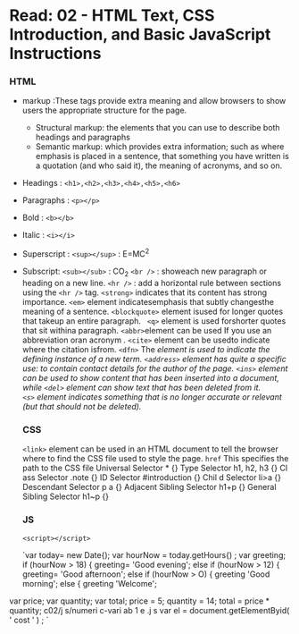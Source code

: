 # Read: 02 - HTML Text, CSS Introduction, and Basic JavaScript Instructions

### HTML 
+ markup :These tags provide extra meaning and allow browsers to show users the appropriate structure for the page.
  - Structural markup: the elements that you can use to describe both headings and paragraphs
  - Semantic markup: which provides extra information; such as where emphasis is placed in a sentence, that something you have written is a quotation (and who said it), the
meaning of acronyms, and so on.
+ Headings : `<h1>,<h2>,<h3>,<h4>,<h5>,<h6>`
+ Paragraphs : `<p></p>`
+ Bold : `<b></b>`
+  Italic : `<i></i>`
+  Superscript : `<sup></sup>` : E=MC<sup>2</sup>
+ Subscript: `<sub></sub>` : CO<sub>2</sub>
 `<br />` : showeach new paragraph or heading on a new line.
`<hr />` : add a horizontal rule between sections using the `<hr />` tag.
 `<strong>` indicates that its content has strong importance.
 `<em>` element indicatesemphasis that subtly changesthe meaning of a sentence.
 `<blockquote>` element isused for longer quotes that takeup an entire paragraph.
  ` <q>` element is used forshorter quotes that sit withina paragraph.
 `<abbr>`element can be used If you use an abbreviation oran acronym .
 `<cite>` element can be usedto indicate where the citation isfrom.
 `<dfn>` The <dfn> element is used to indicate the defining instance of a new term.
  `<address>` element has quite a specific use: to contain contact details for the author of the page.
  `<ins>` element can be used to show content that has been inserted into a document, while
 `<del>` element can show text that has been deleted from it.   
 `<s>` element indicates something that is no longer accurate or relevant (but that should not be deleted).
  
  ### CSS 
  `<link>` element can be used in an HTML document to tell the browser where to find the CSS file used to style the page.
  `href` This specifies the path to the CSS file
  Universal Selector * {}
  Type Selector h1, h2, h3 {}
  Cl ass Selector .note {}
  ID Selector #introduction {}
  Chil d Selector li>a {}
  Descendant Selector p a {}
  Adjacent Sibling Selector h1+p {}
  General Sibling Selector h1~p {}
  ### JS
  
  `<script></script> `
  
  `var today= new Date{);
var hourNow = today.getHours{) ;
var greeting;
if (hourNow > 18) {
greeting= 'Good evening';
else if (hourNow > 12) {
greeting= 'Good afternoon';
else if (hourNow > O) {
greeting 'Good morning';
else {
greeting 'Welcome';

var price;
var quantity;
var total;
price = 5;
quantity = 14;
total = price * quantity;
c02/j s/numeri c-vari ab 1 e .j s
var el = document.getElementByid( ' cost ' ) ;
`
